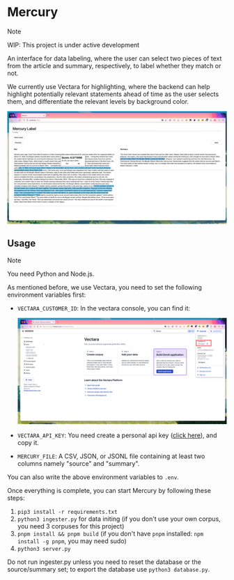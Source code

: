 # Mercury

> [!NOTE]
> WIP: This project is under active development

An interface for data labeling, where the user can select two pieces of text from the article and summary, respectively, to label whether they match or not.

We currently use Vectara for highlighting, where the backend can help highlight potentially relevant statements ahead of time as the user selects them, and differentiate the relevant levels by background color.

![Header](.github/header.png)

## Usage

> [!NOTE]
> You need Python and Node.js.

As mentioned before, we use Vectara, you need to set the following environment variables first:

- `VECTARA_CUSTOMER_ID`: In the vectara console, you can find it:

    ![ID](.github/id.png)

- `VECTARA_API_KEY`: You need create a personal api key ([click here](https://console.vectara.com/console/apiAccess/personalApiKey)), and copy it.
- `MERCURY_FILE`: A CSV, JSON, or JSONL file containing at least two columns namely "source" and "summary".

You can also write the above environment variables to `.env`.

Once everything is complete, you can start Mercury by following these steps:

1. `pip3 install -r requirements.txt`
2. `python3 ingester.py` for data initing (if you don't use your own corpus, you need 3 corpuses for this project)
3. `pnpm install && pnpm build` (if you don't have `pnpm` installed: `npm install -g pnpm`, you may need sudo)
4. `python3 server.py`

Do not run ingester.py unless you need to reset the database or the source/summary set; to export the database use `python3 database.py`.
